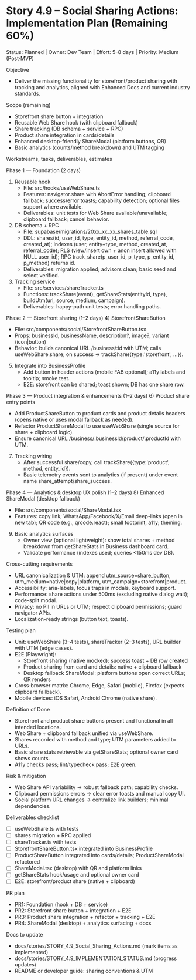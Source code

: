 # Story 4.9 – Social Sharing Actions: Implementation Plan (Remaining 60%)

Status: Planned | Owner: Dev Team | Effort: 5–8 days | Priority: Medium (Post‑MVP)

Objective
- Deliver the missing functionality for storefront/product sharing with tracking and analytics, aligned with Enhanced Docs and current industry standards.

Scope (remaining)
- Storefront share button + integration
- Reusable Web Share hook (with clipboard fallback)
- Share tracking (DB schema + service + RPC)
- Product share integration in cards/details
- Enhanced desktop-friendly ShareModal (platform buttons, QR)
- Basic analytics (counts/method breakdown) and UTM tagging

Workstreams, tasks, deliverables, estimates

Phase 1 — Foundation (2 days)
1) Reusable hook
   - File: src/hooks/useWebShare.ts
   - Features: navigator.share with AbortError handling; clipboard fallback; success/error toasts; capability detection; optional files support where available.
   - Deliverables: unit tests for Web Share available/unavailable; clipboard fallback; cancel behavior.
2) DB schema + RPC
   - File: supabase/migrations/20xx_xx_xx_shares_table.sql
   - DDL: shares(id, user_id, type, entity_id, method, referral_code, created_at); indexes (user, entity+type, method, created_at, referral_code); RLS (view/insert own + anon insert allowed with NULL user_id); RPC track_share(p_user_id, p_type, p_entity_id, p_method) returns id.
   - Deliverables: migration applied; advisors clean; basic seed and select verified.
3) Tracking service
   - File: src/services/shareTracker.ts
   - Functions: trackShare(event), getShareStats(entityId, type), buildUtm(url, source, medium, campaign).
   - Deliverables: happy-path unit tests; error handling paths.

Phase 2 — Storefront sharing (1–2 days)
4) StorefrontShareButton
   - File: src/components/social/StorefrontShareButton.tsx
   - Props: businessId, businessName, description?, image?, variant (icon|button)
   - Behavior: builds canonical URL /business/:id with UTM; calls useWebShare.share; on success → trackShare({type:'storefront', ...}).
5) Integrate into BusinessProfile
   - Add button in header actions (mobile FAB optional); a11y labels and tooltip; smoke test.
   - E2E: storefront can be shared; toast shown; DB has one share row.

Phase 3 — Product integration & enhancements (1–2 days)
6) Product share entry points
   - Add ProductShareButton to product cards and product details headers (opens native or uses modal fallback as needed).
   - Refactor ProductShareModal to use useWebShare (single source for share + clipboard logic).
   - Ensure canonical URL /business/:businessId/product/:productId with UTM.
7) Tracking wiring
   - After successful share/copy, call trackShare({type:'product', method, entity_id}).
   - Basic telemetry events sent to analytics (if present) under event name share_attempt/share_success.

Phase 4 — Analytics & desktop UX polish (1–2 days)
8) Enhanced ShareModal (desktop fallback)
   - File: src/components/social/ShareModal.tsx
   - Features: copy link; WhatsApp/Facebook/X/Email deep-links (open in new tab); QR code (e.g., qrcode.react); small footprint, a11y; theming.
9) Basic analytics surfaces
   - Owner view (optional lightweight): show total shares + method breakdown from getShareStats in Business dashboard card.
   - Validate performance (indexes used; queries <150ms dev DB).

Cross-cutting requirements
- URL canonicalization & UTM: append utm_source=share_button, utm_medium=native|copy|platform, utm_campaign=storefront|product.
- Accessibility: aria-labels, focus traps in modals, keyboard support.
- Performance: share actions under 500ms (excluding native dialog wait); code-split modal.
- Privacy: no PII in URLs or UTM; respect clipboard permissions; guard navigator APIs.
- Localization-ready strings (button text, toasts).

Testing plan
- Unit: useWebShare (3–4 tests), shareTracker (2–3 tests), URL builder with UTM (edge cases).
- E2E (Playwright):
  - Storefront sharing (native mocked): success toast + DB row created
  - Product sharing from card and details: native + clipboard fallback
  - Desktop fallback ShareModal: platform buttons open correct URLs; QR renders
- Cross‑browser matrix: Chrome, Edge, Safari (mobile), Firefox (expects clipboard fallback).
- Mobile devices: iOS Safari, Android Chrome (native share).

Definition of Done
- Storefront and product share buttons present and functional in all intended locations.
- Web Share + clipboard fallback unified via useWebShare.
- Shares recorded with method and type; UTM parameters added to URLs.
- Basic share stats retrievable via getShareStats; optional owner card shows counts.
- A11y checks pass; lint/typecheck pass; E2E green.

Risk & mitigation
- Web Share API variability → robust fallback path; capability checks.
- Clipboard permissions errors → clear error toasts and manual copy UI.
- Social platform URL changes → centralize link builders; minimal dependencies.

Deliverables checklist
- [ ] useWebShare.ts with tests
- [ ] shares migration + RPC applied
- [ ] shareTracker.ts with tests
- [ ] StorefrontShareButton.tsx integrated into BusinessProfile
- [ ] ProductShareButton integrated into cards/details; ProductShareModal refactored
- [ ] ShareModal.tsx (desktop) with QR and platform links
- [ ] getShareStats hook/usage and optional owner card
- [ ] E2E: storefront/product share (native + clipboard)

PR plan
- PR1: Foundation (hook + DB + service)
- PR2: Storefront share button + integration + E2E
- PR3: Product share integration + refactor + tracking + E2E
- PR4: ShareModal (desktop) + analytics surfacing + docs

Docs to update
- docs/stories/STORY_4.9_Social_Sharing_Actions.md (mark items as implemented)
- docs/stories/STORY_4.9_IMPLEMENTATION_STATUS.md (progress updates)
- README or developer guide: sharing conventions & UTM
